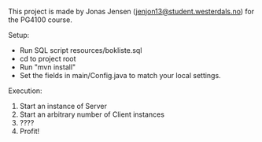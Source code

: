 This project is made by Jonas Jensen (jenjon13@student.westerdals.no) 
for the PG4100 course.

Setup:
 - Run SQL script resources/bokliste.sql
 - cd to project root 
 - Run "mvn install" 
 - Set the fields in main/Config.java to match your local settings.

Execution:
 1. Start an instance of Server
 2. Start an arbitrary number of Client instances
 3. ????
 4. Profit!